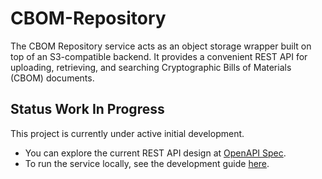 # CBOM-Repository

The CBOM Repository service acts as an object storage wrapper built on top of an S3-compatible backend.
It provides a convenient REST API for uploading, retrieving, and searching Cryptographic Bills of Materials (CBOM) documents.

## Status Work In Progress

This project is currently under active initial development.

* You can explore the current REST API design at [OpenAPI Spec](`api/openapi.yaml`).
* To run the service locally, see the development guide [here](DEV.md).
